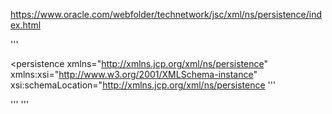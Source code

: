 
https://www.oracle.com/webfolder/technetwork/jsc/xml/ns/persistence/index.html

'''
<?xml version="1.0" encoding="UTF-8"?>
<persistence xmlns="http://xmlns.jcp.org/xml/ns/persistence"
    xmlns:xsi="http://www.w3.org/2001/XMLSchema-instance"
    xsi:schemaLocation="http://xmlns.jcp.org/xml/ns/persistence
<persistence>
'''

'''
<property name="hibernate.dialect" value="org.hibernate.dialect.H2Dialect"/>
<property name="hibernate.show_sql" value="true" />
<property name="hibernate.hbm2ddl.auto" value="create-drop" />
<property name="javax.persistence.jdbc.driver" value="org.h2.Driver"/>
<property name="javax.persistence.jdbc.url" value="jdbc:h2:mem:test"/>
<property name="javax.persistence.jdbc.user" value="sa"/>
<property name="javax.persistence.jdbc.password" value=""/>
 '''